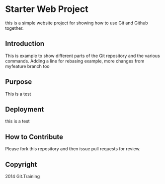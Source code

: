 # Starter Web Project

this is a simple website project for showing how to use Git and Github together.

## Introduction

This is example to show different parts of the Git repository and the various commands. Adding a line for rebasing example, more changes from myfeature branch too

## Purpose

This is a test

## Deployment

this is a test

## How to Contribute

Please fork this repository and then issue pull requests for review.

## Copyright

2014 Git.Training


